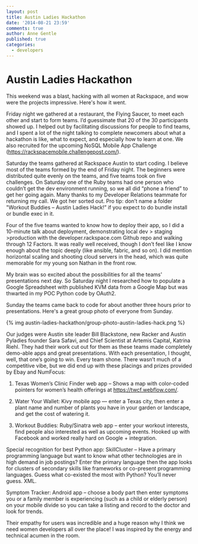 ```yaml
---
layout: post
title: Austin Ladies Hackathon
date: '2014-08-21 23:59'
comments: true
author: Anne Gentle
published: true
categories:
  - developers
---
```


Austin Ladies Hackathon
=======================

This weekend was a blast, hacking with all women at Rackspace, and wow were the projects impressive. Here's how it went.

Friday night we gathered at a restaurant, the Flying Saucer, to meet each other and start to form teams. I’d guessimate that 20 of the 30 participants showed up. I helped out by facilitating discussions for people to find teams, and I spent a lot of the night talking to complete newcomers about what a hackathon is like, what to expect, and especially how to learn at one. We also recruited for the upcoming NoSQL Mobile App Challenge (https://rackspacemobile.challengepost.com/).

<!-- more -->

Saturday the teams gathered at Rackspace Austin to start coding. I believe most of the teams formed by the end of Friday night. The beginners were distributed quite evenly on the teams, and five teams took on five challenges. On Saturday one of the Ruby teams had one person who couldn’t get the dev environment running, so we all did “phone a friend” to get her going again. Many thanks to my Developer Relations teammate for returning my call. We got her sorted out. Pro tip: don’t name a folder "Workout Buddies – Austin Ladies Hack!” if you expect to do bundle install or bundle exec in it.

Four of the five teams wanted to know how to deploy their app, so I did a 10-minute talk about deployment, demonstrating local dev > staging >production with the developer.rackspace.com Github repo and walking through 12 Factors. It was really well received, though I don’t feel like I know enough about the topic deeply (like ansible, fabric, and so on). I did mention horizontal scaling and shooting cloud servers in the head, which was quite memorable for my young son Nathan in the front row.

My brain was so excited about the possibilities for all the teams' presentations next day. So Saturday night I researched how to populate a Google Spreadsheet with published KVM data from a Google Map but was thwarted in my POC Python code by OAuth2.

Sunday the teams came back to code for about another three hours prior to presentations. Here's a great group photo of everyone from Sunday.

{% img austin-ladies-hackathon/group-photo-austin-ladies-hack.png %}

Our judges were Austin site leader Bill Blackstone, new Racker and Austin Pyladies founder Sara Safavi, and Chief Scientist at Artemis Capital, Katrina Riehl. They had their work cut out for them as these teams made completely demo-able apps and great presentations. With each presentation, I thought, well, that one’s going to win. Every team shone. There wasn’t much of a competitive vibe, but we did end up with these placings and prizes provided by Ebay and NumFocus:

1. Texas Women’s Clinic Finder web app – Shows a map with color-coded pointers for women’s health offerings at https://twcf.webflow.com/.

2. Water Your Wallet: Kivy mobile app — enter a Texas city, then enter a plant name and number of plants you have in your garden or landscape, and get the cost of watering it.

3. Workout Buddies: Ruby/Sinatra web app – enter your workout interests, find people also interested as well as upcoming events. Hooked up with Facebook and worked really hard on Google + integration.

Special recognition for best Python app: SkillCluster – Have a primary programming language but want to know what other technologies are in high demand in job postings? Enter the primary language then the app looks for clusters of secondary skills like frameworks or co-present programming languages. Guess what co-existed the most with Python? You’ll never guess. XML.

Symptom Tracker: Android app – choose a body part then enter symptoms you or a family member is experiencing (such as a child or elderly person) on your mobile divide so you can take a listing and record to the doctor and look for trends.

Their empathy for users was incredible and a huge reason why I think we need women developers all over the place! I was inspired by the energy and technical acumen in the room.
